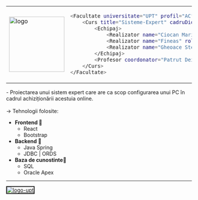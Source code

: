 <table>
  <tr>
    <td>
      <a href="https://github.com/GlitchPredator/HappyPC">
        <img src="https://i.ibb.co/nqNnY8CY/logo.png" alt="logo" width="150">
      </a>
    </td>
    <td>
      
```bash
<Facultate universitate="UPT" profil="AC" an="IV-2025">
	<Curs title="Sisteme-Expert" cadruDidactic="Pescaru Dan">
		<Echipaj>
			<Realizator name="Ciocan Marian Angelo" role="Backend_Interferenta" />
			<Realizator name="Fineas" role="Trainer_baza-de-cunostinte" />
			<Realizator name="Gheoace Stelian Valentin" role="Frontend_interfata" />
		</Echipaj>
		<Profesor coordonator="Patrut Deiana-Natalia" />
	</Curs>
</Facultate>
```
</table>
- Proiectarea unui sistem expert care are ca scop configurarea unui PC în cadrul achiziționării acestuia online. 
<br> <br>
-> Tehnologii folosite:
<ul>
	<li><b>Frontend </b>🎨
		<ul>
			<li>React</li>
			<li>Bootstrap</li>
		</ul>
	</li>
	<li><b>Backend </b>🔐
		<ul>
			<li> Java Spring</li>
			<li> JDBC | ORDS </li>
		</ul>
	</li>
	<li><b>Baza de cunostinte</b>🧾
		<ul>
			<li> SQL </li>
			<li> Oracle Apex </li>
		</ul>
	</li>
</ul>

---
<a href="https://imgbb.com/"><img src="https://i.ibb.co/tTJW3crb/logo-upt.jpg" alt="logo-upt" border="2px solid black"></a>
